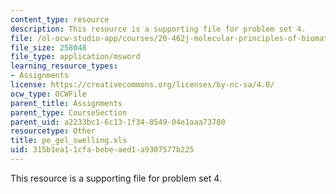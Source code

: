 ```yaml
---
content_type: resource
description: This resource is a supporting file for problem set 4.
file: /ol-ocw-studio-app/courses/20-462j-molecular-principles-of-biomaterials-spring-2006/315b1ea11cfabebeaed1a9307577b225_pe_gel_swelling.xls
file_size: 258048
file_type: application/msword
learning_resource_types:
- Assignments
license: https://creativecommons.org/licenses/by-nc-sa/4.0/
ocw_type: OCWFile
parent_title: Assignments
parent_type: CourseSection
parent_uid: a2233bc1-6c13-1f34-8549-04e1aaa73780
resourcetype: Other
title: pe_gel_swelling.xls
uid: 315b1ea1-1cfa-bebe-aed1-a9307577b225
---
```

This resource is a supporting file for problem set 4.